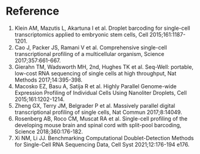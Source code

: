 # Reference

1. &#x20;Klein AM, Mazutis L, Akartuna I et al. Droplet barcoding for single-cell transcriptomics applied to embryonic stem cells, Cell 2015;161:1187-1201.
2. Cao J, Packer JS, Ramani V et al. Comprehensive single-cell transcriptional profiling of a multicellular organism, Science 2017;357:661-667.
3. Gierahn TM, Wadsworth MH, 2nd, Hughes TK et al. Seq-Well: portable, low-cost RNA sequencing of single cells at high throughput, Nat Methods 2017;14:395-398.
4. Macosko EZ, Basu A, Satija R et al. Highly Parallel Genome-wide Expression Profiling of Individual Cells Using Nanoliter Droplets, Cell 2015;161:1202-1214.
5. Zheng GX, Terry JM, Belgrader P et al. Massively parallel digital transcriptional profiling of single cells, Nat Commun 2017;8:14049.
6. Rosenberg AB, Roco CM, Muscat RA et al. Single-cell profiling of the developing mouse brain and spinal cord with split-pool barcoding, Science 2018;360:176-182.
7. Xi NM, Li JJ. Benchmarking Computational Doublet-Detection Methods for Single-Cell RNA Sequencing Data, Cell Syst 2021;12:176-194 e176.
